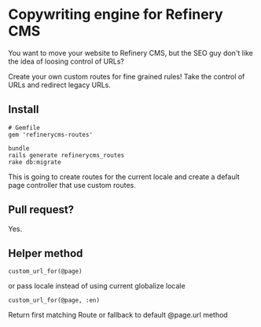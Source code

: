 # Copywriting engine for Refinery CMS

You want to move your website to Refinery CMS, but the SEO guy don't like the idea of loosing control of URLs?

Create your own custom routes for fine grained rules! Take the control of URLs and redirect legacy URLs.

## Install

    # Gemfile
    gem 'refinerycms-routes'

    bundle
    rails generate refinerycms_routes
    rake db:migrate

This is going to create routes for the current locale and create a default page controller that use custom routes.

## Pull request?

Yes.

## Helper method

    custom_url_for(@page)

or pass locale instead of using current globalize locale

    custom_url_for(@page, :en)


Return first matching Route or fallback to default @page.url method